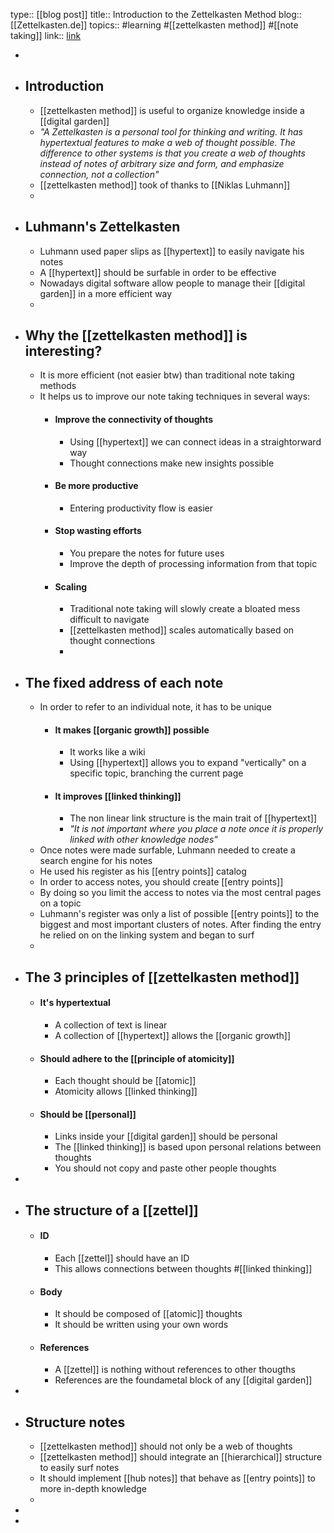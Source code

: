 type:: [[blog post]]
title:: Introduction to the Zettelkasten Method
blog:: [[Zettelkasten.de]]
topics:: #learning #[[zettelkasten method]] #[[note taking]]
link:: [link](https://zettelkasten.de/introduction/)

-
- ## Introduction
	- [[zettelkasten method]] is useful to organize knowledge inside a [[digital garden]]
	- *"A Zettelkasten is a personal tool for thinking and writing. It has hypertextual features to make a web of thought possible. The difference to other systems is that you create a web of thoughts instead of notes of arbitrary size and form, and emphasize connection, not a collection"*
	- [[zettelkasten method]] took of thanks to [[Niklas Luhmann]]
	-
- ## Luhmann's Zettelkasten
	- Luhmann used paper slips as [[hypertext]] to easily navigate his notes
	- A [[hypertext]] should be surfable in order to be effective
	- Nowadays digital software allow people to manage their [[digital garden]] in a more efficient way
	-
- ## Why the [[zettelkasten method]] is interesting?
	- It is more efficient (not easier btw) than traditional note taking methods
	- It helps us to improve our note taking techniques in several ways:
		- #### Improve the connectivity of thoughts
			- Using [[hypertext]] we can connect ideas in a straightorward way
			- Thought connections make new insights possible
		- #### Be more productive
			- Entering productivity flow is easier
		- #### Stop wasting efforts
			- You prepare the notes for future uses
			- Improve the depth of processing information from that topic
		- #### Scaling
			- Traditional note taking will slowly create a bloated mess difficult to navigate
			- [[zettelkasten method]] scales automatically based on thought connections
			-
- ## The fixed address of each note
	- In order to refer to an individual note, it has to be unique
		- #### It makes [[organic growth]] possible
			- It works like a wiki
			- Using [[hypertext]] allows you to expand "vertically" on a specific topic, branching the current page
		- #### It improves [[linked thinking]]
			- The non linear link structure is the main trait of [[hypertext]]
			- *"It is not important where you place a note once it is properly linked with other knowledge nodes"*
	- Once notes were made surfable, Luhmann needed to create a search engine for his notes
	- He used his register as his [[entry points]] catalog
	- In order to access notes, you should create [[entry points]]
	- By doing so you limit the access to notes via the most central pages on a topic
	- Luhmann's register was only a list of possible [[entry points]] to the biggest and most important clusters of notes. After finding the entry he relied on on the linking system and began to surf
	-
- ## The 3 principles of [[zettelkasten method]]
	- #### It's hypertextual
		- A collection of text is linear
		- A collection of [[hypertext]] allows the [[organic growth]]
	- #### Should adhere to the [[principle of atomicity]]
		- Each thought should be [[atomic]]
		- Atomicity allows [[linked thinking]]
	- #### Should be [[personal]]
		- Links inside your [[digital garden]] should be personal
		- The [[linked thinking]] is based upon personal relations between thoughts
		- You should not copy and paste other people thoughts
-
- ## The structure of a [[zettel]]
	- #### ID
		- Each [[zettel]] should have an ID
		- This allows connections between thoughts #[[linked thinking]]
	- #### Body
		- It should be composed of [[atomic]] thoughts
		- It should be written using your own words
	- #### References
		- A [[zettel]] is nothing without references to other thougths
		- References are the foundametal block of any [[digital garden]]
-
- ## Structure notes
	- [[zettelkasten method]] should not only be a web of thoughts
	- [[zettelkasten method]] should integrate an [[hierarchical]] structure to easily surf notes
	- It should implement [[hub notes]] that behave as [[entry points]] to more in-depth knowledge
	-
-
-
